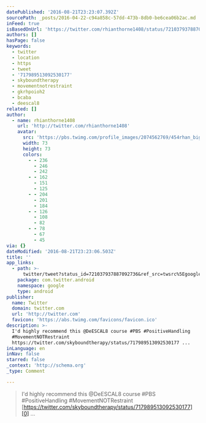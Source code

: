 ```yaml
---
datePublished: '2016-08-21T23:23:07.392Z'
sourcePath: _posts/2016-04-22-c94a858c-57dd-473b-8db0-be6cea06b2ac.md
inFeed: true
isBasedOnUrl: 'https://twitter.com/rhianthorne1408/status/721037937887092736'
authors: []
hasPage: false
keywords:
  - twitter
  - location
  - https
  - tweet
  - '717989513092530177'
  - skyboundtherapy
  - movementnotrestraint
  - gkrhpoioh2
  - bcaba
  - deescal8
related: []
author:
  - name: rhianthorne1408
    url: 'http://twitter.com/rhianthorne1408'
    avatar:
      src: 'https://pbs.twimg.com/profile_images/2074562769/454rhan_bigger.jpg'
      width: 73
      height: 73
      colors:
        - - 236
          - 246
          - 242
        - - 162
          - 151
          - 125
        - - 204
          - 201
          - 184
        - - 126
          - 108
          - 82
        - - 78
          - 67
          - 45
via: {}
dateModified: '2016-08-21T23:23:06.503Z'
title: ''
app_links:
  - path: >-
      twitter/tweet?status_id=721037937887092736&ref_src=twsrc%5Egoogle%7Ctwcamp%5Eandroidseo%7Ctwgr%5Estatus%7Ctwterm%5E721037937887092736
    package: com.twitter.android
    namespace: google
    type: android
publisher:
  name: Twitter
  domain: twitter.com
  url: 'http://twitter.com'
  favicon: 'https://abs.twimg.com/favicons/favicon.ico'
description: >-
  I'd highly recommend this @DeESCAL8 course #PBS #PositiveHandling
  #MovementNOTRestraint
  https://twitter.com/skyboundtherapy/status/717989513092530177 ...
inLanguage: en
inNav: false
starred: false
_context: 'http://schema.org'
_type: Comment

---
```

> I'd highly recommend this @DeESCAL8 course \#PBS \#PositiveHandling \#MovementNOTRestraint [https://twitter.com/skyboundtherapy/status/717989513092530177][0] ...



[0]: https://twitter.com/skyboundtherapy/status/717989513092530177 "sbt"